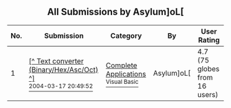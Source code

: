 ﻿<div align="center">

## All Submissions by Asylum\]oL\[

</div>

No.  | Submission | Category | By   | User Rating
---- | ---------- | -------- | ---- | -----------
1 | [\[^ Text converter \(Binary/Hex/Asc/Oct\) ^\]<br /><sup>2004-03-17 20:49:52</sup>](https://github.com/Planet-Source-Code/asylum-ol-text-converter-binary-hex-asc-oct__1-52444) | [Complete Applications<br /><sup>Visual Basic</sup>](../ByCategory/complete-applications__1-27.md) | Asylum\]oL\[ | 4.7 (75 globes from 16 users)
